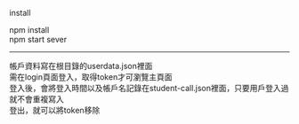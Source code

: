 install

npm install  
npm start sever  

--------------------------------
帳戶資料寫在根目錄的userdata.json裡面  
需在login頁面登入，取得token才可瀏覽主頁面  
登入後，會將登入時間以及帳戶名記錄在student-call.json裡面，只要用戶登入過就不會重複寫入  
登出，就可以將token移除
